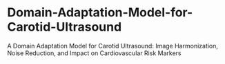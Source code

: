 # Domain-Adaptation-Model-for-Carotid-Ultrasound
A Domain Adaptation Model for Carotid Ultrasound: Image Harmonization, Noise Reduction, and Impact on Cardiovascular Risk Markers
